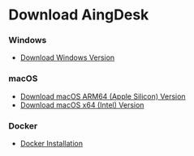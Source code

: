 # Download AingDesk

### Windows
- [Download Windows Version](https://aingdesk.bt.cn/AingDesk-win-1.2.2-x64.exe)  
### macOS
- [Download macOS ARM64 (Apple Silicon) Version](https://aingdesk.bt.cn/AingDesk-mac-1.2.2-arm64.dmg)  
- [Download macOS x64 (Intel) Version](https://aingdesk.bt.cn/AingDesk-mac-1.2.2-x64.dmg)
### Docker
- [Docker Installation](/en/docs/Installation/docker.md)
